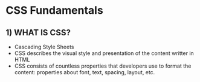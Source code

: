 # CSS Fundamentals

## 1) WHAT IS CSS?

- Cascading Style Sheets
- CSS describes the visual style and presentation of the content writter in HTML
- CSS consists of countless properties that developers use to format the content: properties about font, text, spacing, layout, etc.
